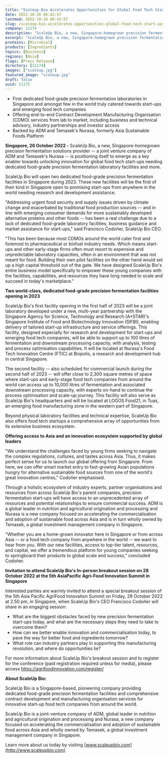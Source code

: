 ```yaml
---
title: "Scaleup Bio Accelerates Opportunities for Global Food Tech Start-Ups with 2023 Opening of Two Dedicated Food-Grade Precision Fermentation Facilities in Singapore"
date: 2022-10-26 06:42:57
lastmod: 2022-10-26 06:42:57
slug: /scaleup-bio-accelerates-opportunities-global-food-tech-start-ups-2023-opening-two
company: 11174
description: "ScaleUp Bio, a new, Singapore-homegrown precision fermentation solutions provider – a joint venture company of ADM and Temasek’s Nurasa – is positioning itself to emerge as a key enabler towards unlocking innovation for global food tech start-ups needing dedicated food-grade precision fermentation laboratory facilities and more."
excerpt: "ScaleUp Bio, a new, Singapore-homegrown precision fermentation solutions provider – a joint venture company of ADM and Temasek’s Nurasa – is positioning itself to emerge as a key enabler towards unlocking innovation for global food tech start-ups needing dedicated food-grade precision fermentation laboratory facilities and more."
proteins: [Microbial]
products: [Ingredients]
topics: [Business]
regions: [Asia]
flags: [Press Release]
directory: [11174]
images: ["scaleup.jpg"]
featured_image: "scaleup.jpg"
draft: false
uuid: 11175
---
```

-   First dedicated food-grade precision fermentation laboratories in
    Singapore and amongst few in the world truly catered towards
    start-ups and emerging food tech companies
-   Offering end-to-end Contract Development Manufacturing Organisation
    (CDMO) services from lab to market, including business and technical
    advisory, industry partnerships and investor access
-   Backed by ADM and Temasek's Nurasa, formerly Asia Sustainable Foods
    Platform

**Singapore, 26 October 2022 -** ScaleUp Bio, a new, Singapore-homegrown
precision fermentation solutions provider -- a joint venture company of
ADM and Temasek's Nurasa -- is positioning itself to emerge as a key
enabler towards unlocking innovation for global food tech start-ups
needing dedicated food-grade precision fermentation laboratory
facilities and more.

ScaleUp Bio will open two dedicated food-grade precision fermentation
facilities in Singapore during 2023. These new facilities will be the
first of their kind in Singapore open to promising start-ups from
anywhere in the world needing research and development assistance.

"Addressing urgent food security and supply issues driven by climate
change and exacerbated by traditional food production sources -- and in
line with emerging consumer demands for more sustainably developed
alternative proteins and other foods -- has been a real challenge due to
a lack of dedicated food-grade laboratory facilities, business guidance
and market assistance for start-ups," said Francisco Codoñer, ScaleUp
Bio CEO.

"This has been because most CDMOs around the world cater first and
foremost to pharmaceutical or biofuel industry needs. Which means
start-ups and other early-stage firms often must resort to expensive and
unpredictable laboratory capacities, often in an environment that was
not meant for food. Building their own pilot facilities on the other
hand would set up a high capital threshold out of the gate. We have
designed ScaleUp Bio's entire business model specifically to empower
these young companies with the facilities, capabilities, and resources
they have long needed to scale and succeed in today's marketplace."

**Two world-class, dedicated food-grade precision fermentation
facilities opening in 2023**

ScaleUp Bio's first facility opening in the first half of 2023 will be a
joint laboratory developed under a new, multi-year partnership with the
Singapore Agency for Science, Technology and Research (A\*STAR)'s
Singapore Institute of Food and Biotechnology Innovation (SIFBI),
enabling delivery of tailored start-up infrastructure and service
offerings. This facility, designed especially for research and
development for start-ups and emerging food tech companies, will be able
to support up to 100 litres of fermentation and downstream processing
capacity, with analysis, testing and process optimisation capabilities.
It will be located at Nurasa's Food Tech Innovation Centre (FTIC) at
Biopolis, a research and development hub in central Singapore.

The second facility -- also scheduled for commercial launch during the
second half of 2023 -- will offer close to 2,300 square metres of space
where start-ups and early-stage food tech companies from around the
world can access up to 10,000 litres of fermentation and associated
downstream processing capacity, with experts on-hand to continue the
process optimisation and scale-up journey. This facility will also serve
as ScaleUp Bio's headquarters and will be located at LOGOS Food21, in
Tuas, an emerging food manufacturing zone in the western part of
Singapore.

Beyond physical laboratory facilities and technical expertise, ScaleUp
Bio also offers food tech startups a comprehensive array of
opportunities from its extensive business ecosystem.

**Offering access to Asia and an innovation ecosystem supported by
global leaders**

"We understand the challenges faced by young firms seeking to navigate
the complex regulations, cultures, and tastes across Asia. Thus, it
makes perfect sense for us to launch our global offering from Singapore.
From here, we can offer smart market entry to fast-growing Asian
populations hungry for alternative sustainable food sources from one of
the world's great innovation centres," Codoñer emphasised.

Through a holistic ecosystem of industry experts, partner organisations
and resources from across ScaleUp Bio's parent companies, precision
fermentation start-ups will have access to an unprecedented array of
resources and potential relationships to ensure commercial success. ADM
is a global leader in nutrition and agricultural origination and
processing and Nurasa is a new company focused on accelerating the
commercialisation and adoption of sustainable food across Asia and is in
turn wholly owned by Temasek, a global investment management company in
Singapore.

"Whether you are a home-grown innovator here in Singapore or from across
Asia -- or a food tech company from anywhere in the world -- we want to
hear from you. With our new facilities, access to top-tier talent,
resources, and capital, we offer a tremendous platform for young
companies seeking to springboard their products to global scale and
success," concluded Codoñer.

**Invitation to attend ScaleUp Bio's In-person breakout session on 28
October 2022 at the 5th AsiaPacific Agri-Food Innovation Summit in
Singapore**

Interested parties are warmly invited to attend a special breakout
session of the 5th Asia Pacific AgriFood Innovation Summit on Friday, 28
October 2022 at 2.50 pm, in Singapore, when ScaleUp Bio's CEO Francisco
Codoñer will share in an engaging session:

-   What are the biggest obstacles faced by new precision fermentation
    start-ups today, and what are the necessary steps they need to take
    to overcome them?
-   How can we better enable innovation and commercialisation today, to
    pave the way for better food and ingredients tomorrow?
-   What role can industry partners play in supporting this
    manufacturing revolution, and where do opportunities lie?

For more information about ScaleUp Bio's breakout session and to
register for the conference (paid registration required unless for
media), please access <https://agrifoodinnovation.com/register/>

**About ScaleUp Bio:**

ScaleUp Bio is a Singapore-based, pioneering company providing dedicated
food-grade precision fermentation facilities and comprehensive contract
development and manufacturing organisation services for innovative
start-up food tech companies from around the world.

ScaleUp Bio is a joint-venture company of ADM, global leader in
nutrition and agricultural origination and processing and Nurasa, a new
company focused on accelerating the commercialisation and adoption of
sustainable food across Asia and wholly owned by Temasek, a global
investment management company in Singapore.

Learn more about us today by visiting
[www.scaleupbio.com](http://www.scaleupbio.com)
